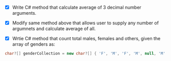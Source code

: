 - [x] Write C# method that calculate average of 3 decimal number arguments.

- [x] Modify same method above that allows user to supply any number of argumnets and calculate average of all.

- [x] Wrtie C# method that count total males, females and others, given the array of genders as:
```csharp
char?[] genderCollection = new char?[] { 'F', 'M', 'F', 'M', null, 'M', null, 'F', 'F', 'M', null, null, 'F', 'M', 'M' };
```
